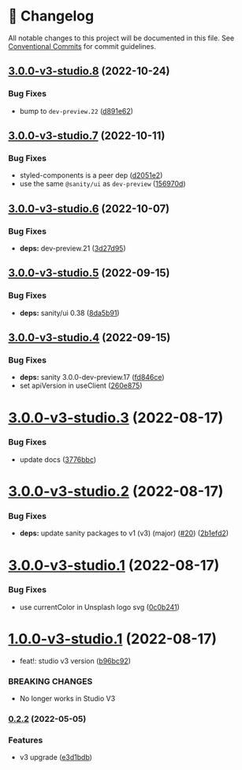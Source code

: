 <!-- markdownlint-disable --><!-- textlint-disable -->

# 📓 Changelog

All notable changes to this project will be documented in this file. See
[Conventional Commits](https://conventionalcommits.org) for commit guidelines.

## [3.0.0-v3-studio.8](https://github.com/sanity-io/sanity-plugin-asset-source-unsplash/compare/v3.0.0-v3-studio.7...v3.0.0-v3-studio.8) (2022-10-24)

### Bug Fixes

- bump to `dev-preview.22` ([d891e62](https://github.com/sanity-io/sanity-plugin-asset-source-unsplash/commit/d891e624ef4f6dd2ac435161b5bc828b0394338f))

## [3.0.0-v3-studio.7](https://github.com/sanity-io/sanity-plugin-asset-source-unsplash/compare/v3.0.0-v3-studio.6...v3.0.0-v3-studio.7) (2022-10-11)

### Bug Fixes

- styled-components is a peer dep ([d2051e2](https://github.com/sanity-io/sanity-plugin-asset-source-unsplash/commit/d2051e27ac37ae8b3a5295b76a098aa3a897e0b1))
- use the same `@sanity/ui` as `dev-preview` ([156970d](https://github.com/sanity-io/sanity-plugin-asset-source-unsplash/commit/156970d2f244a48e20a9e0712ed38a6dbafdb500))

## [3.0.0-v3-studio.6](https://github.com/sanity-io/sanity-plugin-asset-source-unsplash/compare/v3.0.0-v3-studio.5...v3.0.0-v3-studio.6) (2022-10-07)

### Bug Fixes

- **deps:** dev-preview.21 ([3d27d95](https://github.com/sanity-io/sanity-plugin-asset-source-unsplash/commit/3d27d951e93520872e4096d1a7dd04dca44c630d))

## [3.0.0-v3-studio.5](https://github.com/sanity-io/sanity-plugin-asset-source-unsplash/compare/v3.0.0-v3-studio.4...v3.0.0-v3-studio.5) (2022-09-15)

### Bug Fixes

- **deps:** sanity/ui 0.38 ([8da5b91](https://github.com/sanity-io/sanity-plugin-asset-source-unsplash/commit/8da5b9116316d856e766b39e8599775ed65b72c0))

## [3.0.0-v3-studio.4](https://github.com/sanity-io/sanity-plugin-asset-source-unsplash/compare/v3.0.0-v3-studio.3...v3.0.0-v3-studio.4) (2022-09-15)

### Bug Fixes

- **deps:** sanity 3.0.0-dev-preview.17 ([fd846ce](https://github.com/sanity-io/sanity-plugin-asset-source-unsplash/commit/fd846cec334a4a4e18a461e1cd2ae64271a36f54))
- set apiVersion in useClient ([260e875](https://github.com/sanity-io/sanity-plugin-asset-source-unsplash/commit/260e8754a9171177726463681ef555d3faab7aaa))

# [3.0.0-v3-studio.3](https://github.com/sanity-io/sanity-plugin-asset-source-unsplash/compare/v3.0.0-v3-studio.2...v3.0.0-v3-studio.3) (2022-08-17)

### Bug Fixes

- update docs ([3776bbc](https://github.com/sanity-io/sanity-plugin-asset-source-unsplash/commit/3776bbcb787f9d4e7457b9d39efe3ff05f62e794))

# [3.0.0-v3-studio.2](https://github.com/sanity-io/sanity-plugin-asset-source-unsplash/compare/v3.0.0-v3-studio.1...v3.0.0-v3-studio.2) (2022-08-17)

### Bug Fixes

- **deps:** update sanity packages to v1 (v3) (major) ([#20](https://github.com/sanity-io/sanity-plugin-asset-source-unsplash/issues/20)) ([2b1efd2](https://github.com/sanity-io/sanity-plugin-asset-source-unsplash/commit/2b1efd2dd0de5e7ffd533678de2fe2a7321f79ac))

# [3.0.0-v3-studio.1](https://github.com/sanity-io/sanity-plugin-asset-source-unsplash/compare/v3.0.0-v3-studio.0...v3.0.0-v3-studio.1) (2022-08-17)

### Bug Fixes

- use currentColor in Unsplash logo svg ([0c0b241](https://github.com/sanity-io/sanity-plugin-asset-source-unsplash/commit/0c0b241e4ffdcdabe77a4dd807919c6fb1c8195c))

# [1.0.0-v3-studio.1](https://github.com/sanity-io/sanity-plugin-asset-source-unsplash/compare/v0.2.1...v1.0.0-v3-studio.1) (2022-08-17)

- feat!: studio v3 version ([b96bc92](https://github.com/sanity-io/sanity-plugin-asset-source-unsplash/commit/b96bc920ddab5f8b6c7fc14992b8e85fe8781822))

### BREAKING CHANGES

- No longer works in Studio V3

### [0.2.2](https://github.com/sanity-io/sanity-plugin-asset-source-unsplash/compare/v0.2.1...v0.2.2) (2022-05-05)

### Features

- v3 upgrade ([e3d1bdb](https://github.com/sanity-io/sanity-plugin-asset-source-unsplash/commit/e3d1bdbb38a8764e0cf89f6e61feb9e06cf0379d))
